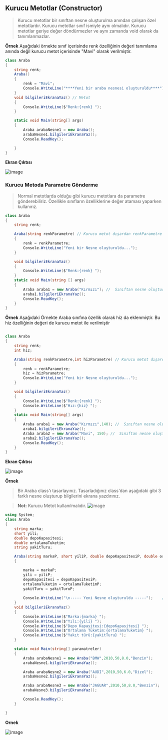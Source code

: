 ## Kurucu Metotlar (Constructor) ##

> Kurucu metotlar bir sınıftan nesne oluşturulma anından çalışan özel metotlardır.
> Kurucu metotlar sınıf ismiyle aynı olmalıdır.
> Kurucu metotlar geriye değer döndürmezler ve aynı zamanda void olarak  da tanımlanmazlar.

**Örnek**
Aşağıdaki örnekte sınıf içerisinde renk özelliğinin değeri tanımlama anında değil kurucu metot içerisinde "Mavi" olarak verilmiştir.

```csharp
class Araba
{
    string renk;
    Araba()
    {
        renk = "Mavi";
        Console.WriteLine("****Yeni bir araba nesnesi oluşturuldu****");
    }
    void bilgileriEkranaYaz() // Metot
    {
        Console.WriteLine($"Renk:{renk} ");
    }

    static void Main(string[] args)
    {
        Araba arabaNesne1 = new Araba();
        arabaNesne1.bilgileriEkranaYaz();
        Console.ReadKey();

    }
}
```

**Ekran Çıktısı**

![image](https://user-images.githubusercontent.com/28144917/136355835-492c0206-e4aa-40fb-93f9-d6d9a1eb5aa7.png)


### Kurucu Metoda Parametre Gönderme ###

> Normal metotlarda olduğu gibi kurucu metotlara da parametre gönderebiliriz. Özellikle sınıfların özelliklerine değer ataması yaparken kullanırız.

```csharp
class Araba
{
    string renk;

    Araba(string renkParametre) // Kurucu metot dışardan renkParametre adına bir parametre almıştır. bu değer renk özelliğine atanmak için kullanılmıştır.
    {
        renk = renkParametre;
        Console.WriteLine("Yeni bir Nesne oluşturuldu...");
    }

    void bilgileriEkranaYaz()
    {
        Console.WriteLine($"Renk:{renk} ");
    }
    static void Main(string [] args)
    {
        Araba araba1 = new Araba("Kırmızı"); //  Sınıftan nesne oluştururken parantes içinde göreline değerler kurucu metoda gider.
        araba1.bilgileriEkranaYaz();
        Console.ReadKey();
    }
}
```

**Örnek**
Aşağıdaki Örnekte Araba sınıfına özellik olarak hiz da eklenmiştir. Bu hiz özelliğinin değeri de kurucu metot ile verilmiştir

```csharp

class Araba
{
    string renk;
    int hiz;

    Araba(string renkParametre,int hizParametre) // Kurucu metot dışardan renkParametre ve hizParametre adında  parametre almıştır. bu değer renk özelliğine atanmak için kullanılmıştır.
    {
        renk = renkParametre;
        hiz = hizParametre;
        Console.WriteLine("Yeni bir Nesne oluşturuldu...");
    }

    void bilgileriEkranaYaz()
    {
        Console.WriteLine($"Renk:{renk} ");
        Console.WriteLine($"Hız:{hiz} ");
    }
    static void Main(string[] args)
    {
        Araba araba1 = new Araba("Kırmızı",140); //  Sınıftan nesne oluştururken parantes içinde gönderilen değerler kurucu metoda gider.
        araba1.bilgileriEkranaYaz();
        Araba araba2 = new Araba("Mavi", 150); //  Sınıftan nesne oluştururken parantes içinde gönderilen değerler kurucu metoda gider.
        araba2.bilgileriEkranaYaz();
        Console.ReadKey();
    }
}

```

**Ekran Çıktısı**

![image](https://user-images.githubusercontent.com/28144917/136370831-bd7ed951-92bd-4812-ba73-10cfc1aa954c.png)

**Örnek**
> Bir Araba class'ı tasarlayınız. Tasarladığınız class'dan aşağıdaki gibi 3 farklı nesne oluşturup bilgilerini ekrana yazdırınız. 

> **Not:** Kurucu Metot kullanılmalıdır.
![image](https://user-images.githubusercontent.com/28144917/136335354-b4bb7d0d-b119-4bba-8fd7-c7d2b703d74c.png)


```csharp
using System;
class Araba
{
    string marka;
    short yili;
    double depoKapasitesi;
    double ortalamaTuketim;
    string yakitTuru;

    Araba(string markaP, short yiliP, double depoKapasitesiP, double ortalamaTuketimP, string yakıtTuruP)
    {

        marka = markaP;
        yili = yiliP;
        depoKapasitesi = depoKapasitesiP;
        ortalamaTuketim = ortalamaTuketimP;
        yakitTuru = yakıtTuruP;
    
        Console.WriteLine("\n----- Yeni Nesne oluşturuldu -----");    // "\n"  bir satır boşluk bırakır.
    }
    void bilgileriEkranaYaz()
    {
        Console.WriteLine($"Marka:{marka} ");
        Console.WriteLine($"Yılı:{yili} ");
        Console.WriteLine($"Depo Kapasitesi:{depoKapasitesi} ");
        Console.WriteLine($"Ortalama Tüketim:{ortalamaTuketim} ");
        Console.WriteLine($"Yakıt türü:{yakitTuru} ");
    }

    static void Main(string[] paramatreler)
    {
        Araba arabaNesne1 = new Araba("BMW",2010,50,8.0,"Benzin");
        arabaNesne1.bilgileriEkranaYaz();

        Araba arabaNesne2 = new Araba("AUDI",2010,50,6.0,"Dizel");
        arabaNesne2.bilgileriEkranaYaz();

        Araba arabaNesne3 = new Araba("JAGUAR",2010,50,8.0,"Benzin");
        arabaNesne3.bilgileriEkranaYaz();

        Console.ReadKey();
    }

}
```

**Ornek**

![image](https://user-images.githubusercontent.com/28144917/136376442-af9238d0-c346-4a1e-92c8-49b096166540.png)
